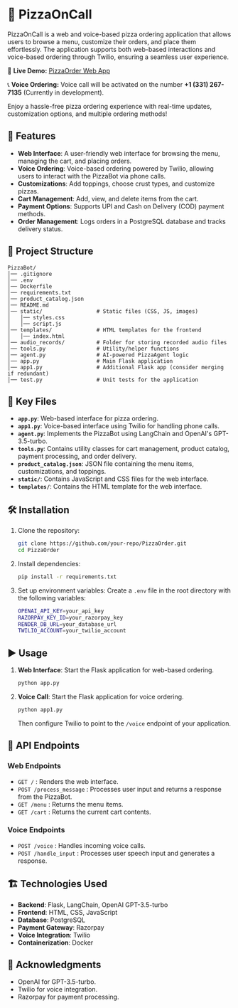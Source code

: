 # 🍕 PizzaOnCall

PizzaOnCall is a web and voice-based pizza ordering application that allows users to browse a menu, customize their orders, and place them effortlessly. The application supports both web-based interactions and voice-based ordering through Twilio, ensuring a seamless user experience.  

🚀 **Live Demo:** [PizzaOrder Web App](https://pizzabot-production-e53f.up.railway.app/)  

📞 **Voice Ordering:** Voice call will be activated on the number **+1 (331) 267-7135** (Currently in development).  

Enjoy a hassle-free pizza ordering experience with real-time updates, customization options, and multiple ordering methods!

## 🚀 Features  

- **Web Interface**: A user-friendly web interface for browsing the menu, managing the cart, and placing orders.  
- **Voice Ordering**: Voice-based ordering powered by Twilio, allowing users to interact with the PizzaBot via phone calls.  
- **Customizations**: Add toppings, choose crust types, and customize pizzas.  
- **Cart Management**: Add, view, and delete items from the cart.  
- **Payment Options**: Supports UPI and Cash on Delivery (COD) payment methods.  
- **Order Management**: Logs orders in a PostgreSQL database and tracks delivery status.  

## 📂 Project Structure  

```
PizzaBot/
│── .gitignore
│── .env
│── Dockerfile
│── requirements.txt
│── product_catalog.json
│── README.md
│── static/                 # Static files (CSS, JS, images)
│   │── styles.css
│   │── script.js
│── templates/              # HTML templates for the frontend
│   │── index.html
│── audio_records/          # Folder for storing recorded audio files
│── tools.py                # Utility/helper functions
│── agent.py                # AI-powered PizzaAgent logic
│── app.py                  # Main Flask application
│── app1.py                 # Additional Flask app (consider merging if redundant)
│── test.py                 # Unit tests for the application
```

## 🔑 Key Files  

- **`app.py`**: Web-based interface for pizza ordering.  
- **`app1.py`**: Voice-based interface using Twilio for handling phone calls.  
- **`agent.py`**: Implements the PizzaBot using LangChain and OpenAI's GPT-3.5-turbo.  
- **`tools.py`**: Contains utility classes for cart management, product catalog, payment processing, and order delivery.  
- **`product_catalog.json`**: JSON file containing the menu items, customizations, and toppings.  
- **`static/`**: Contains JavaScript and CSS files for the web interface.  
- **`templates/`**: Contains the HTML template for the web interface.  

## 🛠 Installation  

1. Clone the repository:  
   ```bash
   git clone https://github.com/your-repo/PizzaOrder.git
   cd PizzaOrder
   ```

2. Install dependencies:  
   ```bash
   pip install -r requirements.txt
   ```

3. Set up environment variables: Create a `.env` file in the root directory with the following variables:  
   ```bash
   OPENAI_API_KEY=your_api_key
   RAZORPAY_KEY_ID=your_razorpay_key
   RENDER_DB_URL=your_database_url
   TWILIO_ACCOUNT=your_twilio_account
   ```

## ▶ Usage  

1. **Web Interface**: Start the Flask application for web-based ordering.  
   ```bash
   python app.py
   ```

2. **Voice Call**: Start the Flask application for voice ordering.  
   ```bash
   python app1.py
   ```
   Then configure Twilio to point to the `/voice` endpoint of your application.  

## 📡 API Endpoints  

### Web Endpoints  
- `GET /` : Renders the web interface.  
- `POST /process_message` : Processes user input and returns a response from the PizzaBot.  
- `GET /menu` : Returns the menu items.  
- `GET /cart` : Returns the current cart contents.  

### Voice Endpoints  
- `POST /voice` : Handles incoming voice calls.  
- `POST /handle_input` : Processes user speech input and generates a response.  

## 🏗 Technologies Used  

- **Backend**: Flask, LangChain, OpenAI GPT-3.5-turbo  
- **Frontend**: HTML, CSS, JavaScript  
- **Database**: PostgreSQL  
- **Payment Gateway**: Razorpay  
- **Voice Integration**: Twilio  
- **Containerization**: Docker  

## 🙌 Acknowledgments  

- OpenAI for GPT-3.5-turbo.  
- Twilio for voice integration.  
- Razorpay for payment processing.  
